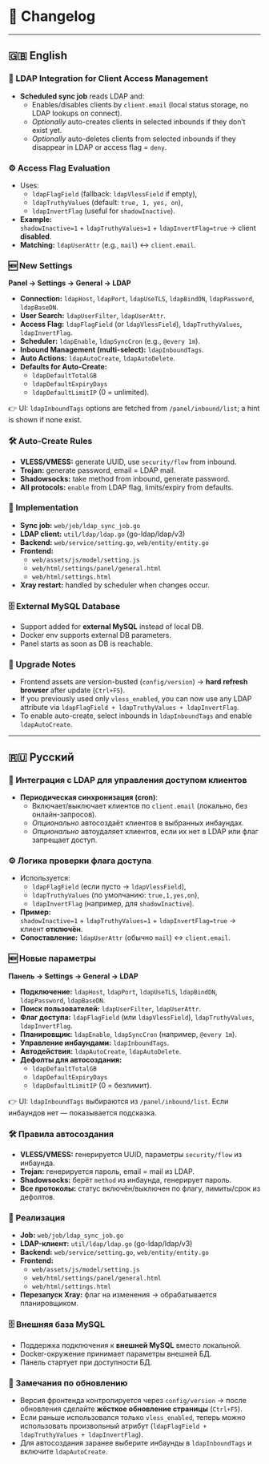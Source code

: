 # 📌 Changelog

---

## 🇬🇧 English

### 🔐 LDAP Integration for Client Access Management
- **Scheduled sync job** reads LDAP and:
  - Enables/disables clients by `client.email` (local status storage, no LDAP lookups on connect).
  - *Optionally* auto-creates clients in selected inbounds if they don’t exist yet.
  - *Optionally* auto-deletes clients from selected inbounds if they disappear in LDAP or access flag = `deny`.

### ⚙️ Access Flag Evaluation
- Uses:
  - `ldapFlagField` (fallback: `ldapVlessField` if empty),
  - `ldapTruthyValues` (default: `true, 1, yes, on`),
  - `ldapInvertFlag` (useful for `shadowInactive`).
- **Example:**  
  `shadowInactive=1` + `ldapTruthyValues=1` + `ldapInvertFlag=true` → client **disabled**.
- **Matching:** `ldapUserAttr` (e.g., `mail`) ↔ `client.email`.

### 🆕 New Settings  
**Panel → Settings → General → LDAP**  
- **Connection:** `ldapHost`, `ldapPort`, `ldapUseTLS`, `ldapBindDN`, `ldapPassword`, `ldapBaseDN`.  
- **User Search:** `ldapUserFilter`, `ldapUserAttr`.  
- **Access Flag:** `ldapFlagField` (or `ldapVlessField`), `ldapTruthyValues`, `ldapInvertFlag`.  
- **Scheduler:** `ldapEnable`, `ldapSyncCron` (e.g., `@every 1m`).  
- **Inbound Management (multi-select):** `ldapInboundTags`.  
- **Auto Actions:** `ldapAutoCreate`, `ldapAutoDelete`.  
- **Defaults for Auto-Create:**  
  - `ldapDefaultTotalGB`  
  - `ldapDefaultExpiryDays`  
  - `ldapDefaultLimitIP` (0 = unlimited).  

👉 UI: `ldapInboundTags` options are fetched from `/panel/inbound/list`; a hint is shown if none exist.

### 🛠️ Auto-Create Rules
- **VLESS/VMESS:** generate UUID, use `security/flow` from inbound.  
- **Trojan:** generate password, email = LDAP mail.  
- **Shadowsocks:** take method from inbound, generate password.  
- **All protocols:** `enable` from LDAP flag, limits/expiry from defaults.  

### 🔧 Implementation
- **Sync job:** `web/job/ldap_sync_job.go`  
- **LDAP client:** `util/ldap/ldap.go` (go-ldap/ldap/v3)  
- **Backend:** `web/service/setting.go`, `web/entity/entity.go`  
- **Frontend:**  
  - `web/assets/js/model/setting.js`  
  - `web/html/settings/panel/general.html`  
  - `web/html/settings.html`  
- **Xray restart:** handled by scheduler when changes occur.

### 🗄️ External MySQL Database
- Support added for **external MySQL** instead of local DB.  
- Docker env supports external DB parameters.  
- Panel starts as soon as DB is reachable.

### 🔄 Upgrade Notes
- Frontend assets are version-busted (`config/version`) → **hard refresh browser** after update (`Ctrl+F5`).  
- If you previously used only `vless_enabled`, you can now use any LDAP attribute via `ldapFlagField + ldapTruthyValues + ldapInvertFlag`.  
- To enable auto-create, select inbounds in `ldapInboundTags` and enable `ldapAutoCreate`.  

---

## 🇷🇺 Русский

### 🔐 Интеграция с LDAP для управления доступом клиентов
- **Периодическая синхронизация (cron)**:
  - Включает/выключает клиентов по `client.email` (локально, без онлайн-запросов).  
  - *Опционально* автосоздаёт клиентов в выбранных инбаундах.  
  - *Опционально* автоудаляет клиентов, если их нет в LDAP или флаг запрещает доступ.  

### ⚙️ Логика проверки флага доступа
- Используется:  
  - `ldapFlagField` (если пусто → `ldapVlessField`),  
  - `ldapTruthyValues` (по умолчанию: `true,1,yes,on`),  
  - `ldapInvertFlag` (например, для `shadowInactive`).  
- **Пример:**  
  `shadowInactive=1` + `ldapTruthyValues=1` + `ldapInvertFlag=true` → клиент **отключён**.  
- **Сопоставление:** `ldapUserAttr` (обычно `mail`) ↔ `client.email`.

### 🆕 Новые параметры  
**Панель → Settings → General → LDAP**  
- **Подключение:** `ldapHost`, `ldapPort`, `ldapUseTLS`, `ldapBindDN`, `ldapPassword`, `ldapBaseDN`.  
- **Поиск пользователей:** `ldapUserFilter`, `ldapUserAttr`.  
- **Флаг доступа:** `ldapFlagField` (или `ldapVlessField`), `ldapTruthyValues`, `ldapInvertFlag`.  
- **Планировщик:** `ldapEnable`, `ldapSyncCron` (например, `@every 1m`).  
- **Управление инбаундами:** `ldapInboundTags`.  
- **Автодействия:** `ldapAutoCreate`, `ldapAutoDelete`.  
- **Дефолты для автосоздания:**  
  - `ldapDefaultTotalGB`  
  - `ldapDefaultExpiryDays`  
  - `ldapDefaultLimitIP` (0 = безлимит).  

👉 UI: `ldapInboundTags` выбираются из `/panel/inbound/list`. Если инбаундов нет — показывается подсказка.  

### 🛠️ Правила автосоздания
- **VLESS/VMESS:** генерируется UUID, параметры `security/flow` из инбаунда.  
- **Trojan:** генерируется пароль, email = mail из LDAP.  
- **Shadowsocks:** берёт `method` из инбаунда, генерирует пароль.  
- **Все протоколы:** статус включён/выключен по флагу, лимиты/срок из дефолтов.  

### 🔧 Реализация
- **Job:** `web/job/ldap_sync_job.go`  
- **LDAP-клиент:** `util/ldap/ldap.go` (go-ldap/ldap/v3)  
- **Backend:** `web/service/setting.go`, `web/entity/entity.go`  
- **Frontend:**  
  - `web/assets/js/model/setting.js`  
  - `web/html/settings/panel/general.html`  
  - `web/html/settings.html`  
- **Перезапуск Xray:** флаг на изменения → обрабатывается планировщиком.  

### 🗄️ Внешняя база MySQL
- Поддержка подключения к **внешней MySQL** вместо локальной.  
- Docker-окружение принимает параметры внешней БД.  
- Панель стартует при доступности БД.  

### 🔄 Замечания по обновлению
- Версия фронтенда контролируется через `config/version` → после обновления сделайте **жёсткое обновление страницы** (`Ctrl+F5`).  
- Если раньше использовался только `vless_enabled`, теперь можно использовать произвольный атрибут (`ldapFlagField + ldapTruthyValues + ldapInvertFlag`).  
- Для автосоздания заранее выберите инбаунды в `ldapInboundTags` и включите `ldapAutoCreate`.  
